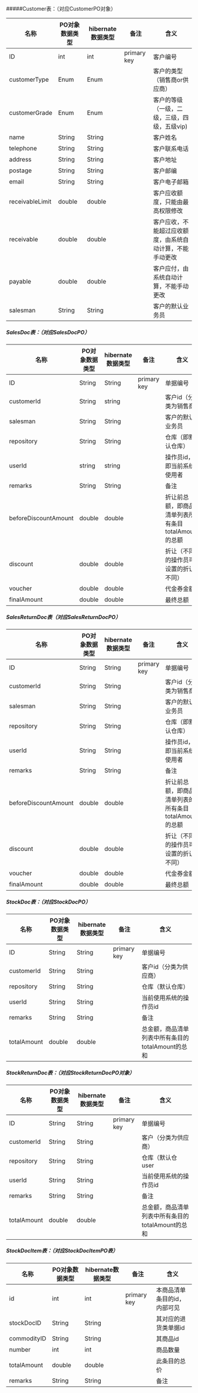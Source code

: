#####Customer表：（对应CustomerPO对象）

| 名称              | PO对象数据类型 | hibernate数据类型 | 备注          | 含义                           |
| --------------- | -------- | ------------- | ----------- | ---------------------------- |
| ID              | int      | int           | primary key | 客户编号                         |
| customerType    | Enum     | Enum          |             | 客户的类型（销售商or供应商）              |
| customerGrade   | Enum     | Enum          |             | 客户的等级（一级，二级，三级，四级，五级vip)     |
| name            | String   | String        |             | 客户姓名                         |
| telephone       | String   | String        |             | 客户联系电话                       |
| address         | String   | String        |             | 客户地址                         |
| postage         | String   | String        |             | 客户邮编                         |
| email           | String   | String        |             | 客户电子邮箱                       |
| receivableLimit | double   | double        |             | 客户应收额度，只能由最高权限修改             |
| receivable      | double   | double        |             | 客户应收，不能超过应收额度，由系统自动计算，不能手动更改 |
| payable         | double   | double        |             | 客户应付，由系统自动计算，不能手动更改          |
| salesman        | String   | String        |             | 客户的默认业务员                     |

##### SalesDoc表：（对应SalesDocPO）

| 名称                   | PO对象数据类型 | hibernate数据类型 | 备注          | 含义                              |
| -------------------- | -------- | ------------- | ----------- | ------------------------------- |
| ID                   | String   | String        | primary key | 单据编号                            |
| customerId           | String   | string        |             | 客户id（分类为销售商）                    |
| salesman             | String   | String        |             | 客户的默认业务员                        |
| repository           | String   | String        |             | 仓库（即默认仓库）                       |
| userId               | string   | string        |             | 操作员id，即当前系统使用者                  |
| remarks              | String   | String        |             | 备注                              |
| beforeDiscountAmount | double   | double        |             | 折让前总额，即商品清单列表所有条目totalAmount的总额 |
| discount             | double   | double        |             | 折让（不同的操作员可设置的折让不同）              |
| voucher              | double   | double        |             | 代金券金额                           |
| finalAmount          | double   | double        |             | 最终总额                            |

##### SalesReturnDoc表（对应SalesReturnDocPO）

| 名称                   | PO对象数据类型 | hibernate数据类型 | 备注          | 含义                               |
| -------------------- | -------- | ------------- | ----------- | -------------------------------- |
| ID                   | String   | String        | primary key | 单据编号                             |
| customerId           | String   | String        |             | 客户id（分类为销售商）                     |
| salesman             | String   | String        |             | 客户的默认业务员                         |
| repository           | String   | String        |             | 仓库（即默认仓库）                        |
| userId               | String   | String        |             | 操作员id，即当前系统使用者                   |
| remarks              | String   | String        |             | 备注                               |
| beforeDiscountAmount | double   | double        |             | 折让前总额，即商品清单列表的所有条目totalAmount的总额 |
| discount             | double   | double        |             | 折让（不同的操作员可设置的折让不同）               |
| voucher              | double   | double        |             | 代金券金额                            |
| finalAmount          | double   | double        |             | 最终总额                             |
##### StockDoc表：（对应StockDocPO）

| 名称          | PO对象数据类型 | hibernate数据类型 | 备注          | 含义                             |
| ----------- | -------- | ------------- | ----------- | ------------------------------ |
| ID          | String   | String        | primary key | 单据编号                           |
| customerId  | String   | String        |             | 客户id（分类为供应商）                   |
| repository  | String   | String        |             | 仓库（默认仓库）                       |
| userId      | String   | String        |             | 当前使用系统的操作员id                   |
| remarks     | String   | String        |             | 备注                             |
| totalAmount | double   | double        |             | 总金额，商品清单列表中所有条目的totalAmount的总和 |
##### StockReturnDoc表：（对应StockReturnDocPO对象）

| 名称          | PO对象数据类型 | hibernate数据类型 | 备注          | 含义                             |
| ----------- | -------- | ------------- | ----------- | ------------------------------ |
| ID          | String   | String        | primary key | 单据编号                           |
| customerId  | String   | String        |             | 客户（分类为供应商）                     |
| repository  | String   | String        |             | 仓库（默认仓user                     |
| userId      | String   | String        |             | 当前使用系统的操作员id                   |
| remarks     | String   | String        |             | 备注                             |
| totalAmount | double   | double        |             | 总金额，商品清单列表中所有条目的totalAmount的总和 |

##### StockDocItem表：（对应StockDocItemPO表）

| 名称          | PO对象数据类型 | hibernate数据类型 | 备注          | 含义              |
| ----------- | -------- | ------------- | ----------- | --------------- |
| id          | int      | int           | primary key | 本商品清单条目的id，内部可见 |
| stockDocID  | String   | String        |             | 其对应的进货类单据id     |
| commodityID | String   | String        |             | 其商品id           |
| number      | int      | int           |             | 商品数量            |
| totalAmount | double   | double        |             | 此条目的总价          |
| remarks     | String   | String        |             | 备注              |

